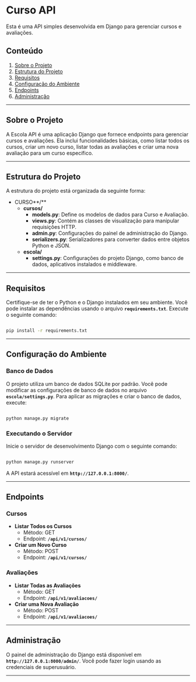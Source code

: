 # Curso **API**

Esta é uma API simples desenvolvida em Django para gerenciar cursos e avaliações.

## **Conteúdo**

1. [Sobre o Projeto](https://chat.openai.com/c/53db5aab-641c-4898-b59f-55946c6a6dd8#sobre-o-projeto)
2. [Estrutura do Projeto](https://chat.openai.com/c/53db5aab-641c-4898-b59f-55946c6a6dd8#estrutura-do-projeto)
3. [Requisitos](https://chat.openai.com/c/53db5aab-641c-4898-b59f-55946c6a6dd8#requisitos)
4. [Configuração do Ambiente](https://chat.openai.com/c/53db5aab-641c-4898-b59f-55946c6a6dd8#configura%C3%A7%C3%A3o-do-ambiente)
5. [Endpoints](https://chat.openai.com/c/53db5aab-641c-4898-b59f-55946c6a6dd8#endpoints)
6. [Administração](https://chat.openai.com/c/53db5aab-641c-4898-b59f-55946c6a6dd8#administra%C3%A7%C3%A3o)

---

## **Sobre o Projeto**

A Escola API é uma aplicação Django que fornece endpoints para gerenciar cursos e avaliações. Ela inclui funcionalidades básicas, como listar todos os cursos, criar um novo curso, listar todas as avaliações e criar uma nova avaliação para um curso específico.

---

## **Estrutura do Projeto**

A estrutura do projeto está organizada da seguinte forma:

- CURSO**/**
    - **cursos/**
        - **models.py**: Define os modelos de dados para Curso e Avaliação.
        - **views.py**: Contém as classes de visualização para manipular requisições HTTP.
        - **admin.py**: Configurações do painel de administração do Django.
        - **serializers.py**: Serializadores para converter dados entre objetos Python e JSON.
    - **escola/**
        - **settings.py**: Configurações do projeto Django, como banco de dados, aplicativos instalados e middleware.
    

---

## **Requisitos**

Certifique-se de ter o Python e o Django instalados em seu ambiente. Você pode instalar as dependências usando o arquivo **`requirements.txt`**. Execute o seguinte comando:

```bash

pip install -r requirements.txt

```

---

## **Configuração do Ambiente**

### **Banco de Dados**

O projeto utiliza um banco de dados SQLite por padrão. Você pode modificar as configurações de banco de dados no arquivo **`escola/settings.py`**. Para aplicar as migrações e criar o banco de dados, execute:

```bash

python manage.py migrate

```

### **Executando o Servidor**

Inicie o servidor de desenvolvimento Django com o seguinte comando:

```bash

python manage.py runserver

```

A API estará acessível em **`http://127.0.0.1:8000/`**.

---

## **Endpoints**

### **Cursos**

- **Listar Todos os Cursos**
    - Método: GET
    - Endpoint: **`/api/v1/cursos/`**
- **Criar um Novo Curso**
    - Método: POST
    - Endpoint: **`/api/v1/cursos/`**

### **Avaliações**

- **Listar Todas as Avaliações**
    - Método: GET
    - Endpoint: **`/api/v1/avaliacoes/`**
- **Criar uma Nova Avaliação**
    - Método: POST
    - Endpoint: **`/api/v1/avaliacoes/`**

---

## **Administração**

O painel de administração do Django está disponível em **`http://127.0.0.1:8000/admin/`**. Você pode fazer login usando as credenciais de superusuário.

---
